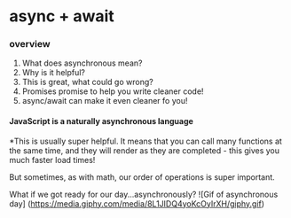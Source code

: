 # async + await
### overview
1. What does asynchronous mean? 
1. Why is it helpful?
1. This is great, what could go wrong? 
1. Promises promise to help you write cleaner code!
1. async/await can make it even cleaner fo you! 

#### JavaScript is a naturally asynchronous language

*This is usually super helpful. It means that you can call many functions at the same time, and they will render as they are completed - this gives you much faster load times! 

But sometimes, as with math, our order of operations is super important. 

What if we got ready for our day...asynchronously? 
![Gif of asynchronous day]
(https://media.giphy.com/media/8L1JIDQ4yoKcOyIrXH/giphy.gif)
